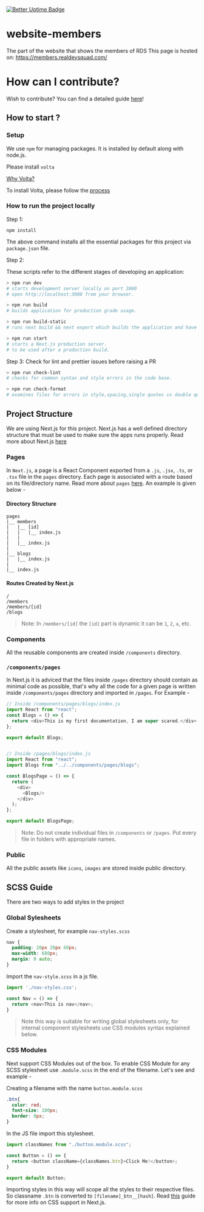 [![Better Uptime Badge](https://betteruptime.com/status-badges/v1/monitor/5hv0.svg)](https://betteruptime.com/?utm_source=status_badge)

# website-members

The part of the website that shows the members of RDS
This page is hosted on: https://members.realdevsquad.com/

# How can I contribute?

Wish to contribute? You can find a detailed guide [here](./CONTRIBUTING.md)!

## How to start ?

### Setup

We use `npm` for managing packages.
It is installed by default along with node.js.

Please install `volta`

[Why Volta?](https://docs.volta.sh/guide/#why-volta)

To install Volta, please follow the [process](https://docs.volta.sh/guide/getting-started)

### How to run the project locally

Step 1:

```
npm install
```

The above command installs all the essential packages for this project via `package.json` file.

Step 2:

These scripts refer to the different stages of developing an application:

```bash
> npm run dev
# starts development server locally on port 3000
# open http://localhost:3000 from your browser.

> npm run build
# builds application for production grade usage.

> npm run build-static
# runs next build && next export which builds the application and have a static version of app in the 'out' directory.

> npm run start
# starts a Next.js production server.
# to be used after a production build.

```

Step 3: Check for lint and prettier issues before raising a PR

```bash
> npm run check-lint
# checks for common syntax and style errors in the code base.

> npm run check-format
# examines files for errors in style,spacing,single quotes vs double quotes etc.

```

## Project Structure

We are using Next.js for this project. Next.js has a well defined directory structure that must be used to make sure the apps runs properly. Read more about Next.js [here](https://nextjs.org/learn/basics/create-nextjs-app?utm_source=next-site&utm_medium=homepage-cta&utm_campaign=next-website)

### Pages

In `Next.js`, a page is a React Component exported from a `.js`, `.jsx`, `.ts`, or `.tsx` file in the `pages` directory. Each page is associated with a route based on its file/directory name. Read more about `pages` [here](https://nextjs.org/docs/basic-features/pages). An example is given below -

#### Directory Structure

```
pages
|__ members
|   |__ [id]
|   |   |__ index.js
|   |
|   |__ index.js
|
|__ blogs
|   |__ index.js
|
|__ index.js
```

#### Routes Created by Next.js

```
/
/members
/members/[id]
/blogs
```

> Note: In `/members/[id]` the `[id]` part is dynamic it can be `1`, `2`, `a`, etc.

### Components

All the reusable components are created inside `/components` directory.

### `/components/pages`

In Next.js it is adviced that the files inside `/pages` directory should contain as minimal code as possible, that's why all the code for a given page is written inside `/components/pages` directory and imported in `/pages`. For Example -

```JavaScript
// Inside /components/pages/blogs/index.js
import React from "react";
const Blogs = () => {
  return <div>This is my first documentation, I am super scared.</div>
};

export default Blogs;


// Inside /pages/blogs/index.js
import React from "react";
import Blogs from "../../components/pages/blogs";

const BlogsPage = () => {
  return (
    <div>
      <Blogs/>
    </div>
  );
};

export default BlogsPage;

```

> Note: Do not create individual files in `/components` or `/pages`. Put every file in folders with appropriate names.

### Public

All the public assets like `icons`, `images` are stored inside public directory.

## SCSS Guide

There are two ways to add styles in the project

### Global Sylesheets

Create a stylesheet, for example `nav-styles.scss`

```SCSS
nav {
  padding: 20px 20px 60px;
  max-width: 680px;
  margin: 0 auto;
}
```

Import the `nav-style.scss` in a js file.

```JavaScript
import './nav-styles.css';

const Nav = () => {
  return <nav>This is nav</nav>;
}
```

> Note this way is suitable for writing global stylesheets only, for internal component stylesheets use CSS modules syntax explained below.

### CSS Modules

Next support CSS Modules out of the box. To enable CSS Module for any SCSS stylesheet use `.module.scss` in the end of the filename. Let's see and example -

Creating a filename with the name `button.module.scss`

```SCSS
.btn{
  color: red;
  font-size: 100px;
  border: 0px;
}
```

In the JS file import this stylesheet.

```JavaScript
import classNames from "./button.module.scss";

const Button = () => {
  return <button className={classNames.btn}>Click Me!</button>;
}

export default Button;
```

Importing styles in this way will scope all the styles to their respective files. So classname `.btn` is converted to `[filename]_btn__[hash]`.
Read [this](https://nextjs.org/docs/basic-features/built-in-css-support) guide for more info on CSS support in Next.js.
